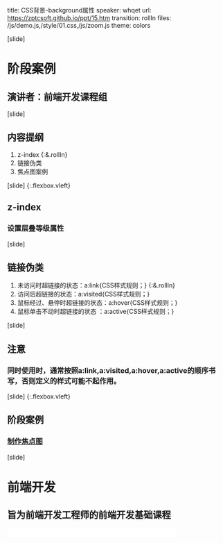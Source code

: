 title: CSS背景-background属性
speaker: whqet
url: https://zptcsoft.github.io/ppt/15.htm
transition: rollIn
files: /js/demo.js,/style/01.css,/js/zoom.js
theme: colors

[slide]
# 阶段案例
## 演讲者：前端开发课程组

[slide]
## 内容提纲
1. z-index {:&.rollIn}
2. 链接伪类
3. 焦点图案例

[slide] {:.flexbox.vleft}
## z-index
### 设置层叠等级属性

[slide]
## 链接伪类
1. 未访问时超链接的状态：a:link{CSS样式规则；} {:&.rollIn}
2. 访问后超链接的状态：a:visited{CSS样式规则；}
3. 鼠标经过、悬停时超链接的状态：a:hover{CSS样式规则；}
4. 鼠标单击不动时超链接的状态 ：a:active{CSS样式规则；}

[slide]
## 注意
### 同时使用时，通常按照a:link,a:visited,a:hover,a:active的顺序书写，否则定义的样式可能不起作用。

[slide] {:.flexbox.vleft}
## 阶段案例
### [制作焦点图](https://miracaly.github.io/fixedpic/test.html)

[slide]
# 前端开发
## 旨为前端开发工程师的前端开发基础课程
<small style="vertical-align:middle;display:inline-block"><iframe src="//ghbtns.com/github-btn.html?user=miracaly&repo=miracaly.github.io&type=star&count=true" allowtransparency="true" frameborder="0" scrolling="0" width="100" height="20" style="width:110px;height:20px;  background-color: transparent;"></iframe><iframe src="//ghbtns.com/github-btn.html?user=miracaly&repo=miracaly.github.io&type=fork&count=true" allowtransparency="true" frameborder="0" scrolling="0" width="100" height="20" style="width:110px;height:20px;  background-color: transparent;"></iframe><iframe src="//ghbtns.com/github-btn.html?user=miracaly&repo=miracaly.github.io&type=follow&count=false" allowtransparency="true" frameborder="0" scrolling="0" width="170" height="20" style="width:170px;height:20px;  background-color: transparent;"></iframe></small>